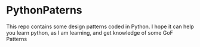 # PythonPaterns
This repo contains some design patterns coded in Python. I hope it can help you learn python, as I am learning, and get knowledge of some GoF Patterns
